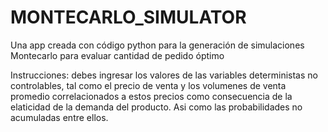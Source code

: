 # MONTECARLO_SIMULATOR
Una app creada con código python para la generación de simulaciones Montecarlo para evaluar cantidad de pedido óptimo

Instrucciones: debes ingresar los valores de las variables deterministas no controlables, tal como el precio de venta y los volumenes de venta promedio correlacionados a estos precios como consecuencia de la elaticidad de la demanda del producto. Asi como las probabilidades no acumuladas entre ellos. 
